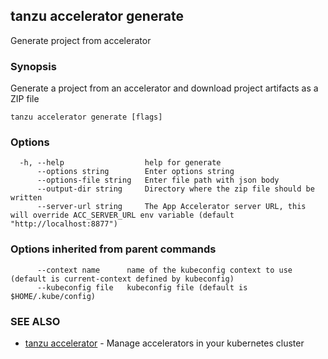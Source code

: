 ## tanzu accelerator generate

Generate project from accelerator

### Synopsis

Generate a project from an accelerator and download project artifacts as a ZIP file

```
tanzu accelerator generate [flags]
```

### Options

```
  -h, --help                  help for generate
      --options string        Enter options string
      --options-file string   Enter file path with json body
      --output-dir string     Directory where the zip file should be written
      --server-url string     The App Accelerator server URL, this will override ACC_SERVER_URL env variable (default "http://localhost:8877")
```

### Options inherited from parent commands

```
      --context name      name of the kubeconfig context to use (default is current-context defined by kubeconfig)
      --kubeconfig file   kubeconfig file (default is $HOME/.kube/config)
```

### SEE ALSO

* [tanzu accelerator](tanzu_accelerator.md)	 - Manage accelerators in your kubernetes cluster

